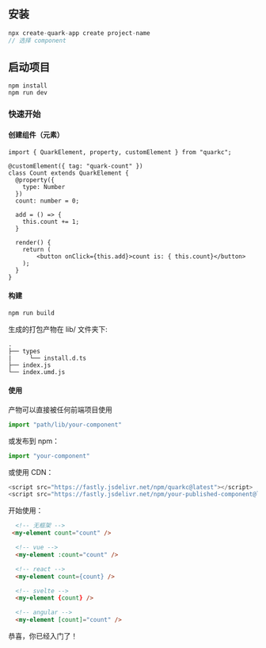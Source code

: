 ## 安装

```js
npx create-quark-app create project-name
// 选择 component
```

## 启动项目
```
npm install
npm run dev
```

### 快速开始

#### 创建组件（元素）

```tsx
import { QuarkElement, property, customElement } from "quarkc";

@customElement({ tag: "quark-count" })
class Count extends QuarkElement {
  @property({
    type: Number
  })
  count: number = 0;

  add = () => {
    this.count += 1;
  }

  render() {
    return (
        <button onClick={this.add}>count is: { this.count}</button>
    );
  }
}
```

#### 构建

```js
npm run build
```

生成的打包产物在 lib/ 文件夹下:

```tree
.
├── types
|     └── install.d.ts
├── index.js
└── index.umd.js
```

#### 使用

产物可以直接被任何前端项目使用

```js
import "path/lib/your-component"
```

或发布到 npm：
```js
import "your-component"
```

或使用 CDN：
```js
<script src="https://fastly.jsdelivr.net/npm/quarkc@latest"></script>
<script src="https://fastly.jsdelivr.net/npm/your-published-component@latest"></script>
```

开始使用：
```html
  <!-- 无框架 -->
 <my-element count="count" />

  <!-- vue -->
  <my-element :count="count" />

  <!-- react -->
  <my-element count={count} />

  <!-- svelte -->
  <my-element {count} />

  <!-- angular -->
  <my-element [count]="count" />
```

恭喜，你已经入门了！
